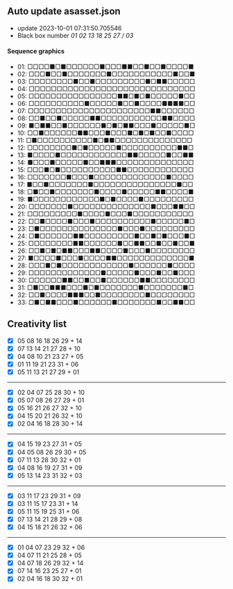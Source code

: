 ## Auto update asasset.json

* update 2023-10-01 07:31:50.705546
* Black box number _01 02 13 18 25 27 / 03_
#### Sequence graphics

* 01: □□□□■□■□□□□□□■□□□■■□□■□□■□□□□■
* 02: □□□■□□■□□□□□□□■□□□□□□□□□□□■□□■
* 03: □□□□□□□□■□□■□□□□□□□□□■□■■□□□□□
* 04: □□□□□□□□□□□□□□□□□□□□□□□□□□□□□□
* 05: □□□□□□□□□□□□□□□□■■□■□■□□□□□■□□
* 06: □□□□□□□□□□■□□□□□■□□■□□□□■■■■□□
* 07: □□□□□□□□□□□□□□□□□□□□□□■■□□□□□□
* 08: □□■□□■□□□□□■■□□□□□□□□□□□■■□□□□
* 09: ■□■■□□■□□□□□□■□■□■■□□□■□□□□□■□
* 10: □□■□□□□□□■■□□□■□□□■□■□■□□■□□□□
* 11: □■□□□□□□□□□□■□■■□□□□□□□□□□□□□□
* 12: □□□□□□□□■□■□□□□□■□□□□□□□□□□■■□
* 13: ■□□□□■□□□□□□□□□□□□■■□□□□□■□□■■
* 14: ■□□□■□□□□□■□□■■■□□□□□□□□□□□□□□
* 15: □□□■□■□□□□□□□□□□■■□□□□□□□□□□□□
* 16: □□□□□□□■□□□■□□□□□□□□□□□□□■□□□□
* 17: ■□□■□□□□□□□■□□□□□□□□□□□□□□□■□□
* 18: □■□□■□□□□□□□■□□□□■□□□□□■■□□□□■
* 19: ■□□□□□□□□□□□□■□■□□□□■□□□□□□□□□
* 20: □□□□□□□■□□□□□□□□□□□□□□■□□□■■□□
* 21: □□□□□□□□□■□□□□■□□□■□□□□□□□□□□□
* 22: □□■□□□□■□□□■□□□□□□□□□□■□□□□□■□
* 23: □■□□□□□□□□□□□□□□■□□□■□□□□□□□□□
* 24: □■□□□□□□■■□□□□□□□□□■□□■□■□□□■□
* 25: □□□□□□□□■■□□□□□□■□□■■□□■□□■□□■
* 26: □□■□■□■■□□□■■□□□□■□□□■□□□□□□□□
* 27: ■□□□□■□□□■□□□□■■□□□□□□□□□□□□□■
* 28: □□□■□■□□□□□□□□□□□□■□□□□□□■□□□□
* 29: □□□□□□□□□□□□□■□□□□□■□□□■□□■□□□
* 30: □□□□□□■■□□■□□■□□□□□□■■□□□□□□□□
* 31: □■□□■■■□□□■□■□□□□□□□■□□□□□□□■□
* 32: □□■□□□□■■■□□■□□□□□□□□■□□□□□□□□
* 33: □■□■■□□□■□□□□□□■□□□□□□□■□□■■□□
## Creativity list

- [x] 05 08 16 18 26 29 + 14
- [x] 07 13 14 21 27 28 + 10
- [x] 04 08 10 21 23 27 + 05
- [x] 01 11 19 21 23 31 + 06
- [x] 05 11 13 21 27 29 + 01
***
- [x] 02 04 07 25 28 30 + 10
- [x] 05 07 08 26 27 29 + 01
- [x] 05 16 21 26 27 32 + 10
- [x] 04 15 20 21 26 32 + 10
- [x] 02 04 16 18 28 30 + 14
***
- [x] 04 15 19 23 27 31 + 05
- [x] 04 05 08 26 29 30 + 05
- [x] 07 11 13 28 30 32 + 01
- [x] 04 08 16 19 27 31 + 09
- [x] 05 13 14 23 31 32 + 03
***
- [x] 03 11 17 23 29 31 + 09
- [x] 03 11 15 17 23 31 + 14
- [x] 05 11 15 19 25 31 + 06
- [x] 07 13 14 21 28 29 + 08
- [x] 04 15 18 21 26 32 + 06
***
- [x] 01 04 07 23 29 32 + 06
- [x] 04 07 11 21 25 28 + 05
- [x] 04 07 18 26 29 32 + 14
- [x] 07 14 16 23 25 27 + 01
- [x] 02 04 16 18 30 32 + 01

